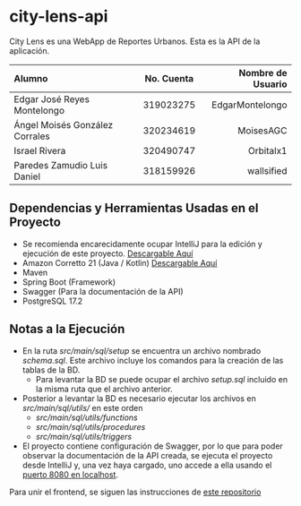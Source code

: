 # city-lens-api

City Lens es una WebApp de Reportes Urbanos. Esta es la API de la aplicación.

| Alumno                         | No. Cuenta | Nombre de Usuario |
|:-------------------------------|:----------:|------------------:|
| Edgar José Reyes Montelongo    | 319023275  |   EdgarMontelongo |
 | Ángel Moisés González Corrales | 320234619  |         MoisesAGC |
 | Israel Rivera                  | 320490747  |         Orbitalx1 |
 | Paredes Zamudio Luis Daniel    | 318159926  |        wallsified |

## Dependencias y Herramientas Usadas en el Proyecto
- Se recomienda encarecidamente ocupar IntelliJ para la edición y ejecución de este proyecto. [Descargable Aquí](https://www.jetbrains.com/es-es/idea/download/?section=linux)
- Amazon Corretto 21 (Java / Kotlin) [Descargable Aquí](https://docs.aws.amazon.com/corretto/latest/corretto-21-ug/downloads-list.html)
- Maven
- Spring Boot (Framework)
- Swagger (Para la documentación de la API)
- PostgreSQL 17.2

## Notas a la Ejecución
- En la ruta _src/main/sql/setup_ se encuentra un archivo nombrado _schema.sql_. Este
archivo incluye los comandos para la creación de las tablas de la BD. 
  - Para levantar la BD se puede ocupar el archivo _setup.sql_ incluido en la misma ruta que el archivo anterior.
- Posterior a levantar la BD es necesario ejecutar los archivos en  _src/main/sql/utils/_ en este orden
   -    _src/main/sql/utils/functions_
   -   _src/main/sql/utils/procedures_
   -   _src/main/sql/utils/triggers_
- El proyecto contiene configuración de Swagger, por lo que para poder
observar la documentación de la API creada, se ejecuta el proyecto desde
IntelliJ y, una vez haya cargado, uno accede a ella usando el [puerto 8080 
en localhost](http://localhost:8080/swagger-ui/index.html). 

Para unir el frontend, se siguen las instrucciones de [este repositorio](https://github.com/ingenieria-software-7009-2025-2/city-lens-front-end)
